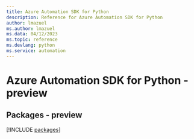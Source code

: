 ```yaml
---
title: Azure Automation SDK for Python
description: Reference for Azure Automation SDK for Python
author: lmazuel
ms.author: lmazuel
ms.data: 04/12/2023
ms.topic: reference
ms.devlang: python
ms.service: automation
---
```

# Azure Automation SDK for Python - preview
## Packages - preview
[!INCLUDE [packages](automation-index.md)]
